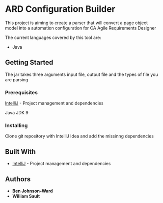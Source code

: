 # ARD Configuration Builder

This project is aiming to create a parser that will convert a page object model into a automation configuration for CA Agile Requirements Designer

The current languages covered by this tool are:

-   Java

## Getting Started

The jar takes three arguments input file, output file and the types of file you are parsing

### Prerequisites

[IntelliJ](https://www.jetbrains.com/idea/) - Project management and dependencies

Java JDK 9

### Installing

Clone git repository with IntelliJ Idea and add the missinng dependencies

## Built With

* [IntelliJ](https://www.jetbrains.com/idea/) - Project management and dependencies

## Authors

* **Ben Johnson-Ward** 
* **William Sault**


